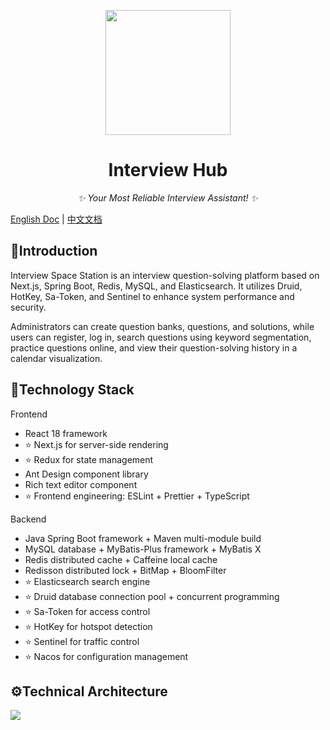 <p align="center">
  <img src="https://kolin-blog.oss-cn-shanghai.aliyuncs.com/blog/202409142134902.png" width='200'>
</p>

<div align="center">

# Interview Hub

<!-- prettier-ignore-start -->
<!-- markdownlint-disable-next-line MD036 -->
_✨ Your Most Reliable Interview Assistant! ✨_
<!-- prettier-ignore-end -->

</div>


[English Doc](./README_EN.md) | [中文文档](./README_CN.md)


## 🔖Introduction

Interview Space Station is an interview question-solving platform based on Next.js, Spring Boot, Redis, MySQL, and Elasticsearch. It utilizes Druid, HotKey, Sa-Token, and Sentinel to enhance system performance and security.

Administrators can create question banks, questions, and solutions, while users can register, log in, search questions using keyword segmentation, practice questions online, and view their question-solving history in a calendar visualization.


## 🔎Technology Stack

Frontend

- React 18 framework 
- ⭐️ Next.js for server-side rendering 
- ⭐️ Redux for state management 
- Ant Design component library 
- Rich text editor component 
- ⭐️ Frontend engineering: ESLint + Prettier + TypeScript


Backend

- Java Spring Boot framework + Maven multi-module build 
- MySQL database + MyBatis-Plus framework + MyBatis X 
- Redis distributed cache + Caffeine local cache 
- Redisson distributed lock + BitMap + BloomFilter 
- ⭐️ Elasticsearch search engine 
- ⭐️ Druid database connection pool + concurrent programming 
- ⭐️ Sa-Token for access control 
- ⭐️ HotKey for hotspot detection 
- ⭐️ Sentinel for traffic control 
- ⭐️ Nacos for configuration management



## ⚙️Technical Architecture

![](https://kolin-blog.oss-cn-shanghai.aliyuncs.com/blog/202409082301171.png)